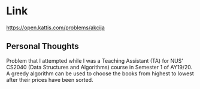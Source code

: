 # Link

https://open.kattis.com/problems/akcija

## Personal Thoughts

Problem that I attempted while I was a Teaching Assistant (TA) for NUS' CS2040 (Data Structures and Algorithms) course in Semester 1 of AY19/20. A greedy algorithm can be used to choose the books from highest to lowest after their prices have been sorted.

